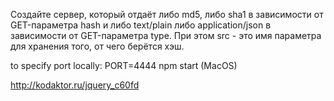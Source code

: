 Создайте сервер, который отдаёт либо md5, либо sha1 в зависимости от GET-параметра hash и либо text/plain либо application/json в зависимости от GET-параметра type. При этом src - это имя параметра для хранения того, от чего берётся хэш. 

to specify port locally: PORT=4444 npm start (MacOS)  

http://kodaktor.ru/jquery_c60fd
